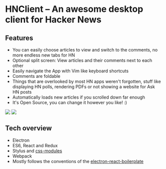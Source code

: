 # HNClient – An awesome desktop client for Hacker News

## Features
- You can easily choose articles to view and switch to the comments, no more
  endless new tabs for HN
- Optional split screen: View articles and their comments next to each other
- Easily navigate the App with Vim like keyboard shortcuts
- Comments are foldable
- Things that are overlooked by most HN apps weren't forgotten, stuff like
  displaying HN polls, rendering PDFs or not showing a website for Ask HN posts
- Automatically loads new articles if you scrolled down far enough
- It's Open Source, you can change it however you like! :)

![](https://i.imgur.com/L3eyTqZ.png)
![](https://i.imgur.com/4e36YVo.png)

## Tech overview
- Electron
- ES6, React and Redux
- Stylus and [css-modules](https://github.com/css-modules/css-modules)
- Webpack
- Mostly follows the conventions of the [electron-react-boilerplate](https://github.com/chentsulin/electron-react-boilerplate)
